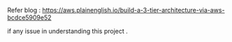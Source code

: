 Refer blog : https://aws.plainenglish.io/build-a-3-tier-architecture-via-aws-bcdce5909e52

if any issue in understanding this project .
